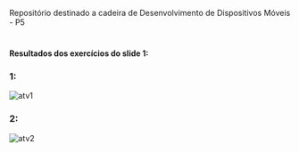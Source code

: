 Repositório destinado a cadeira de Desenvolvimento de Dispositivos Móveis - P5
#
**Resultados dos exercícios do slide 1:**

### 1:
![atv1](https://github.com/user-attachments/assets/1831a23d-752e-4528-98d1-4d8bf375b83e)

### 2:
![atv2](https://github.com/user-attachments/assets/a27b99b0-d69d-489d-bfac-4caf46291c69)




